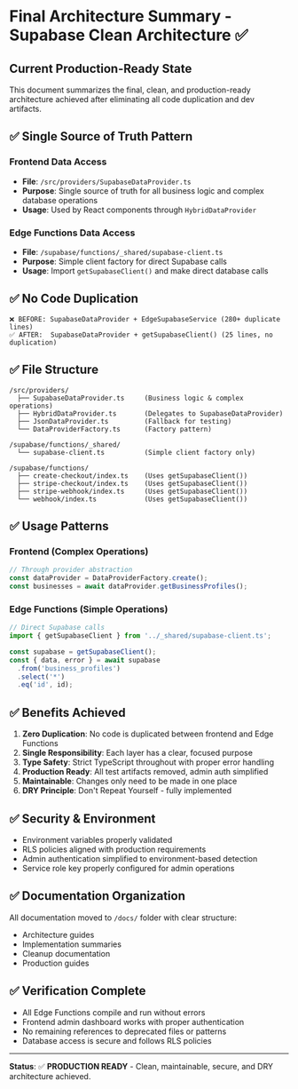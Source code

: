 # Final Architecture Summary - Supabase Clean Architecture ✅

## Current Production-Ready State

This document summarizes the final, clean, and production-ready architecture achieved after eliminating all code duplication and dev artifacts.

## ✅ Single Source of Truth Pattern

### Frontend Data Access
- **File**: `/src/providers/SupabaseDataProvider.ts`
- **Purpose**: Single source of truth for all business logic and complex database operations
- **Usage**: Used by React components through `HybridDataProvider`

### Edge Functions Data Access  
- **File**: `/supabase/functions/_shared/supabase-client.ts`
- **Purpose**: Simple client factory for direct Supabase calls
- **Usage**: Import `getSupabaseClient()` and make direct database calls

## ✅ No Code Duplication

```
❌ BEFORE: SupabaseDataProvider + EdgeSupabaseService (280+ duplicate lines)
✅ AFTER:  SupabaseDataProvider + getSupabaseClient() (25 lines, no duplication)
```

## ✅ File Structure

```
/src/providers/
  ├── SupabaseDataProvider.ts     (Business logic & complex operations)
  ├── HybridDataProvider.ts       (Delegates to SupabaseDataProvider)
  ├── JsonDataProvider.ts         (Fallback for testing)
  └── DataProviderFactory.ts      (Factory pattern)

/supabase/functions/_shared/
  └── supabase-client.ts          (Simple client factory only)

/supabase/functions/
  ├── create-checkout/index.ts    (Uses getSupabaseClient())
  ├── stripe-checkout/index.ts    (Uses getSupabaseClient())
  ├── stripe-webhook/index.ts     (Uses getSupabaseClient()) 
  └── webhook/index.ts            (Uses getSupabaseClient())
```

## ✅ Usage Patterns

### Frontend (Complex Operations)
```typescript
// Through provider abstraction
const dataProvider = DataProviderFactory.create();
const businesses = await dataProvider.getBusinessProfiles();
```

### Edge Functions (Simple Operations)
```typescript
// Direct Supabase calls
import { getSupabaseClient } from '../_shared/supabase-client.ts';

const supabase = getSupabaseClient();
const { data, error } = await supabase
  .from('business_profiles')
  .select('*')
  .eq('id', id);
```

## ✅ Benefits Achieved

1. **Zero Duplication**: No code is duplicated between frontend and Edge Functions
2. **Single Responsibility**: Each layer has a clear, focused purpose
3. **Type Safety**: Strict TypeScript throughout with proper error handling
4. **Production Ready**: All test artifacts removed, admin auth simplified
5. **Maintainable**: Changes only need to be made in one place
6. **DRY Principle**: Don't Repeat Yourself - fully implemented

## ✅ Security & Environment

- Environment variables properly validated
- RLS policies aligned with production requirements
- Admin authentication simplified to environment-based detection
- Service role key properly configured for admin operations

## ✅ Documentation Organization

All documentation moved to `/docs/` folder with clear structure:
- Architecture guides
- Implementation summaries  
- Cleanup documentation
- Production guides

## ✅ Verification Complete

- All Edge Functions compile and run without errors
- Frontend admin dashboard works with proper authentication
- No remaining references to deprecated files or patterns
- Database access is secure and follows RLS policies

---

**Status**: ✅ **PRODUCTION READY** - Clean, maintainable, secure, and DRY architecture achieved.
